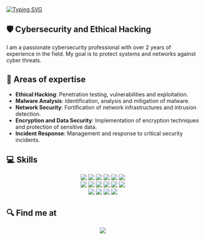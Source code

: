[![Typing SVG](https://readme-typing-svg.herokuapp.com?font=Bungee+Spice&size=30&pause=1000&center=true&vCenter=true&repeat=false&width=435&lines=Hello%2C+my+name+is+David)](https://git.io/typing-svg)

## 🛡️ Cybersecurity and Ethical Hacking

I am a passionate cybersecurity professional with over 2 years of experience in the field.
My goal is to protect systems and networks against cyber threats.

## 🔐 Areas of expertise

- **Ethical Hacking**: Penetration testing, vulnerabilities and exploitation.
- **Malware Analysis**: Identification, analysis and mitigation of malware.
- **Network Security**: Fortification of network infrastructures and intrusion detection.
- **Encryption and Data Security**: Implementation of encryption techniques and protection of sensitive data.
- **Incident Response**: Management and response to critical security incidents.


##  💻 Skills

<p align="center">

  <img src="https://img.shields.io/badge/Python-FFD43B?style=for-the-badge&logo=python&logoColor=blue">
  <img src="https://img.shields.io/badge/C%2B%2B-00599C?style=for-the-badge&logo=c%2B%2B&logoColor=white">
  <img src="https://img.shields.io/badge/PHP-777BB4?style=for-the-badge&logo=php&logoColor=white">
  <img src="https://img.shields.io/badge/JavaScript-323330?style=for-the-badge&logo=javascript&logoColor=F7DF1E">
  <img src="https://img.shields.io/badge/Ruby-CC342D?style=for-the-badge&logo=ruby&logoColor=white">
  <img src="https://img.shields.io/badge/Jenkins-49728B?style=for-the-badge&logo=jenkins&logoColor=white"><br>

<img src="https://img.shields.io/badge/splunk-6DB33F?style=for-the-badge&logo=splunk&logoColor=white">
  <img src="https://img.shields.io/badge/Linux-FCC624?style=for-the-badge&logo=linux&logoColor=black">
  <img src="https://img.shields.io/badge/Kali_Linux-557C94?style=for-the-badge&logo=kali-linux&logoColor=white">
  <img src="https://img.shields.io/badge/Wireshark-1679A7?style=for-the-badge&logo=Wireshark&logoColor=white">
  <img src="https://img.shields.io/badge/burpsuite-FF6633?style=for-the-badge&logo=burpsuite&logoColor=white">
  <img src="https://img.shields.io/badge/metasploit-2596CD?style=for-the-badge&logo=metasploit&logoColor=white"><br>

  <img src="https://img.shields.io/badge/CISCO-1BA0D7?style=for-the-badge&logo=cisco&logoColor=white">
  <img src="https://img.shields.io/badge/TryHackMe-212C42?style=for-the-badge&logo=TryHackMe&logoColor=white">
  <img src="https://img.shields.io/badge/HackTheBox-111927?style=for-the-badge&logo=Hack%20The%20Box&logoColor=9FEF00"> 
  <img src="https://img.shields.io/badge/Hackerone-494649?style=for-the-badge&logo=hackerone&logoColor=white"> 


</p>


## 🔍 Find me at

<p align="center">
  <a href="https://www.linkedin.com/in/david-cachero-mezcua/">
    <img src="https://img.shields.io/badge/LinkedIn-0077B5?style=for-the-badge&logo=linkedin&logoColor=white&labelColor=101010">
  </a>
</p>

